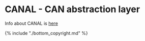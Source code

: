 # CANAL - CAN abstraction layer

Info about CANAL is [here](https://grodansparadis.gitbooks.io/the-vscp-daemon/canal_interface_specification.html)

{% include "./bottom_copyright.md" %}